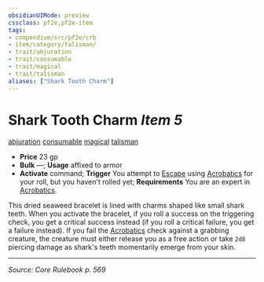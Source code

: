 ```yaml
---
obsidianUIMode: preview
cssclass: pf2e,pf2e-item
tags:
- compendium/src/pf2e/crb
- item/category/talisman/
- trait/abjuration
- trait/consumable
- trait/magical
- trait/talisman
aliases: ["Shark Tooth Charm"]
---
```

# Shark Tooth Charm *Item 5*  
[abjuration](abjuration.md "Abjuration School Trait")  [consumable](consumable.md "Consumable Item Trait")  [magical](magical.md "Magical Item Trait")  [talisman](talisman.md "Talisman Item Trait")  

- **Price** 23 gp
- **Bulk** —; **Usage** affixed to armor
- **Activate** command; **Trigger** You attempt to [Escape](escape.md) using [Acrobatics](skills.md#Acrobatics) for your roll, but you haven't rolled yet; **Requirements** You are an expert in [Acrobatics](skills.md#Acrobatics).

This dried seaweed bracelet is lined with charms shaped like small shark teeth. When you activate the bracelet, if you roll a success on the triggering check, you get a critical success instead (if you roll a critical failure, you get a failure instead). If you fail the [Acrobatics](skills.md#Acrobatics) check against a grabbing creature, the creature must either release you as a free action or take `2d8` piercing damage as shark's teeth momentarily emerge from your skin.


---
*Source: Core Rulebook p. 569*